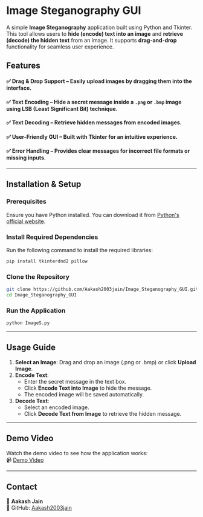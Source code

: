 # Image Steganography GUI

A simple **Image Steganography** application built using Python and Tkinter. This tool allows users to **hide (encode) text into an image** and **retrieve (decode) the hidden text** from an image. It supports **drag-and-drop** functionality for seamless user experience.

## Features

#### ✅ **Drag & Drop Support** – Easily upload images by dragging them into the interface.
#### ✅ **Text Encoding** – Hide a secret message inside a `.png` or `.bmp` image using LSB (Least Significant Bit) technique.
#### ✅ **Text Decoding** – Retrieve hidden messages from encoded images.
#### ✅ **User-Friendly GUI** – Built with Tkinter for an intuitive experience.
#### ✅ **Error Handling** – Provides clear messages for incorrect file formats or missing inputs.

---

## Installation & Setup

### Prerequisites
Ensure you have Python installed. You can download it from [Python's official website](https://www.python.org/downloads/).

### Install Required Dependencies
Run the following command to install the required libraries:

```sh
pip install tkinterdnd2 pillow
```

### Clone the Repository
```sh
git clone https://github.com/Aakash2003jain/Image_Steganography_GUI.git
cd Image_Steganography_GUI
```

### Run the Application
```sh
python ImageS.py
```

---

## Usage Guide

1. **Select an Image**: Drag and drop an image (.png or .bmp) or click **Upload Image**.
2. **Encode Text**:
   - Enter the secret message in the text box.
   - Click **Encode Text into Image** to hide the message.
   - The encoded image will be saved automatically.
3. **Decode Text**:
   - Select an encoded image.
   - Click **Decode Text from Image** to retrieve the hidden message.

---

## Demo Video
Watch the demo video to see how the application works:  
📹 [Demo Video](https://raw.githubusercontent.com/Aakash2003jain/Image_Steganography_GUI/main/demo.mp4)

---


## Contact
👤 **Aakash Jain**  
🔗 GitHub: [Aakash2003jain](https://github.com/Aakash2003jain)
